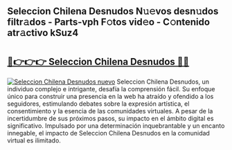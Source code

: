 ## Seleccion Chilena Desnudos N𝚞𝚎vos desn𝚞dos filtr𝚊dos - Parts-vph F𝚘tos vid𝚎o - C𝚘ntenido atr𝚊ctivo kSuz4

# <h2><a href="http://mb2x0u.tromn.icu/?c=Seleccion+Chilena+Desnudos">🔗👉👉👉 Seleccion Chilena Desnudos 🔗🔗</a></h2>

[![Seleccion Chilena Desnudos nuevo](https://i.imgur.com/pEAQMta.gif)](http://mb2x0u.tromn.icu/?c=Seleccion+Chilena+Desnudos)
Seleccion Chilena Desnudos, un individuo complejo e intrigante, desafía la comprensión fácil. Su enfoque único para construir una presencia en la web ha atraído y ofendido a los seguidores, estimulando debates sobre la expresión artística, el consentimiento y la esencia de las comunidades virtuales. A pesar de la incertidumbre de sus próximos pasos, su impacto en el ámbito digital es significativo. Impulsado por una determinación inquebrantable y un encanto innegable, el impacto de Seleccion Chilena Desnudos en la comunidad virtual es ilimitado.
